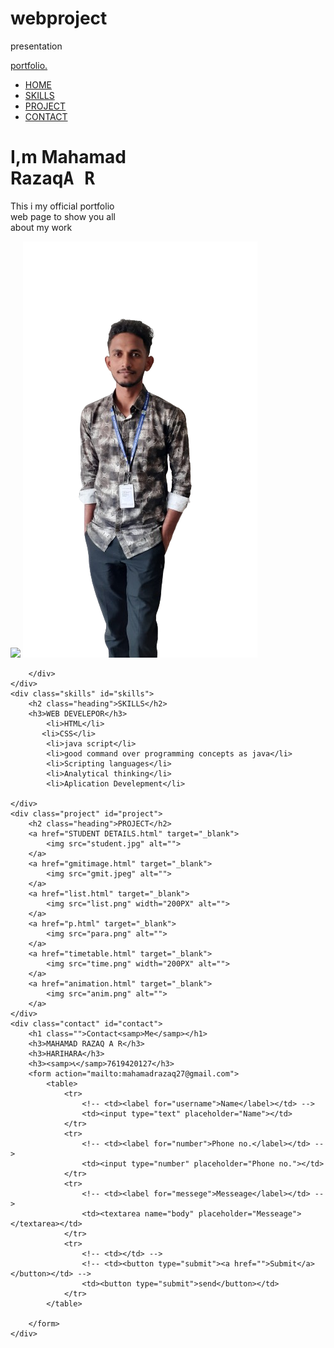 # webproject
presentation
<!DOCTYPE html>
<html lang="en">
<head>
    <meta charset="UTF-8">
    <meta name="viewport" content="width=device-width, initial-scale=1.0">
    <title>myself</title>
    <link href='https://unpkg.com/boxicons@2.1.4/css/boxicons.min.css' rel='stylesheet'>
    <link rel="stylesheet" href="mycss.css">
</head>
<body>
    <div class="hero">
        <nav class="bar">
            <a href="#" class="logo">portfolio.</a>
            <!-- <img src="proxy_form.gif" class="lolgo"> -->
            <ul>
                <li><a href="#details">HOME</a></li>
                <li><a href="#skills">SKILLS</a></li>
                <li><a href="#project">PROJECT</a></li>
                <li><a href="#contact">CONTACT</a></li>
            </ul>
        </nav>
        <div class="details" id="details">
            <h1>I,m Mahamad<br>Razaq<samp>A R</samp></h1>
            <p>This i my official portfolio
                <br> web page to show you all 
                <br>about my work
            </p>
            <div class="social">
                <a href="https://www.instagram.com/itsmeraza27?igsh=YjJucXRxOGM2eWNi"><i class='bx bxl-instagram-alt'></i></a>
                <a href="https://www.linkedin.com/home"><i class='bx bxl-linkedin' ></i></a>
                <a href="https://facebook.com"><i class='bx bxl-facebook'></i></a>
            </div>
        </div>
        <div class="image">
            <img src="backstiker.png" class="shape">
            <img src="razaq.png" class="boy">
            
        </div>
    </div>
    <div class="skills" id="skills">
        <h2 class="heading">SKILLS</h2>
        <h3>WEB DEVELEPOR</h3>
            <li>HTML</li>
           <li>CSS</li>
            <li>java script</li>
            <li>good command over programming concepts as java</li>
            <li>Scripting languages</li>
            <li>Analytical thinking</li>
            <li>Aplication Develepment</li>
        
    </div>
    <div class="project" id="project">
        <h2 class="heading">PROJECT</h2>
        <a href="STUDENT DETAILS.html" target="_blank">
            <img src="student.jpg" alt="">
        </a>
        <a href="gmitimage.html" target="_blank">
            <img src="gmit.jpeg" alt="">
        </a>
        <a href="list.html" target="_blank">
            <img src="list.png" width="200PX" alt="">
        </a>
        <a href="p.html" target="_blank">
            <img src="para.png" alt="">
        </a>
        <a href="timetable.html" target="_blank">
            <img src="time.png" width="200PX" alt="">
        </a>
        <a href="animation.html" target="_blank">
            <img src="anim.png" alt="">
        </a>
    </div>
    <div class="contact" id="contact">
        <h1 class="">Contact<samp>Me</samp></h1>
        <h3>MAHAMAD RAZAQ A R</h3>
        <h3>HARIHARA</h3>
        <h3><samp>📞</samp>7619420127</h3>
        <form action="mailto:mahamadrazaq27@gmail.com">
            <table>
                <tr>
                    <!-- <td><label for="username">Name</label></td> -->
                    <td><input type="text" placeholder="Name"></td>
                </tr>
                <tr>
                    <!-- <td><label for="number">Phone no.</label></td> -->
                    <td><input type="number" placeholder="Phone no."></td>
                </tr>
                <tr>
                    <!-- <td><label for="messege">Messeage</label></td> -->
                    <td><textarea name="body" placeholder="Messeage"></textarea></td>
                </tr>
                <tr>
                    <!-- <td></td> -->
                    <!-- <td><button type="submit"><a href="">Submit</a></button></td> -->
                    <td><button type="submit">send</button></td>
                </tr>
            </table>

        </form>
    </div>
</body>
</html>
